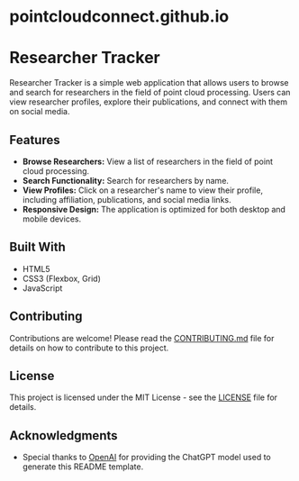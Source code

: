 # pointcloudconnect.github.io


# Researcher Tracker

Researcher Tracker is a simple web application that allows users to browse and search for researchers in the field of point cloud processing. Users can view researcher profiles, explore their publications, and connect with them on social media.

## Features

- **Browse Researchers:** View a list of researchers in the field of point cloud processing.
- **Search Functionality:** Search for researchers by name.
- **View Profiles:** Click on a researcher's name to view their profile, including affiliation, publications, and social media links.
- **Responsive Design:** The application is optimized for both desktop and mobile devices.



## Built With

- HTML5
- CSS3 (Flexbox, Grid)
- JavaScript

## Contributing

Contributions are welcome! Please read the [CONTRIBUTING.md](CONTRIBUTING.md) file for details on how to contribute to this project.

## License

This project is licensed under the MIT License - see the [LICENSE](LICENSE) file for details.

## Acknowledgments

- Special thanks to [OpenAI](https://openai.com) for providing the ChatGPT model used to generate this README template.


